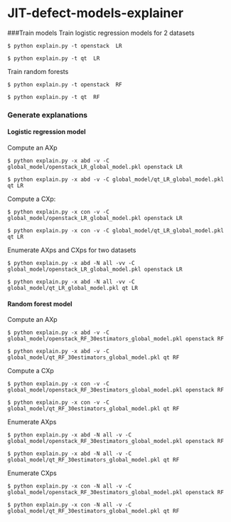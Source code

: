 # JIT-defect-models-explainer

###Train models
Train logistic regression models for 2 datasets
```
$ python explain.py -t openstack  LR
```
```
$ python explain.py -t qt  LR
```

Train random forests

```
$ python explain.py -t openstack  RF
```
```
$ python explain.py -t qt  RF
```

### Generate explanations
#### Logistic regression model
Compute an AXp
```
$ python explain.py -x abd -v -C global_model/openstack_LR_global_model.pkl openstack LR
```
```
$ python explain.py -x abd -v -C global_model/qt_LR_global_model.pkl qt LR
```
Compute a CXp:
```
$ python explain.py -x con -v -C global_model/openstack_LR_global_model.pkl openstack LR
```
```
$ python explain.py -x con -v -C global_model/qt_LR_global_model.pkl qt LR
```

Enumerate AXps and CXps for two datasets 
```
$ python explain.py -x abd -N all -vv -C global_model/openstack_LR_global_model.pkl openstack LR
```
```
$ python explain.py -x abd -N all -vv -C global_model/qt_LR_global_model.pkl qt LR
```

#### Random forest model
Compute an AXp
```
$ python explain.py -x abd -v -C global_model/openstack_RF_30estimators_global_model.pkl openstack RF
```
```
$ python explain.py -x abd -v -C global_model/qt_RF_30estimators_global_model.pkl qt RF
```

Compute a CXp
```
$ python explain.py -x con -v -C global_model/openstack_RF_30estimators_global_model.pkl openstack RF
```
```
$ python explain.py -x con -v -C global_model/qt_RF_30estimators_global_model.pkl qt RF
```

Enumerate AXps
```
$ python explain.py -x abd -N all -v -C global_model/openstack_RF_30estimators_global_model.pkl openstack RF
```
```
$ python explain.py -x abd -N all -v -C global_model/qt_RF_30estimators_global_model.pkl qt RF
```

Enumerate CXps
```
$ python explain.py -x con -N all -v -C global_model/openstack_RF_30estimators_global_model.pkl openstack RF
```
```
$ python explain.py -x con -N all -v -C global_model/qt_RF_30estimators_global_model.pkl qt RF
```
